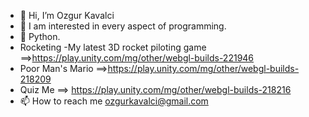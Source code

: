 - 👋 Hi, I’m Ozgur Kavalci
- 👀 I am interested in every aspect of programming.
- 🌱 Python.
- Rocketing -My latest 3D rocket piloting game ==>https://play.unity.com/mg/other/webgl-builds-221946
- Poor Man's Mario ==>https://play.unity.com/mg/other/webgl-builds-218209
- Quiz Me ==> https://play.unity.com/mg/other/webgl-builds-218216
- 📫 How to reach me ozgurkavalci@gmail.com

<!---
ozgurkavalci/ozgurkavalci is a ✨ special ✨ repository because its `README.md` (this file) appears on your GitHub profile.
You can click the Preview link to take a look at your changes.
--->
